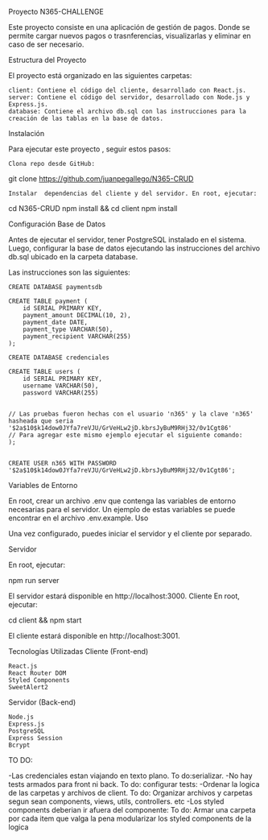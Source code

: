 Proyecto N365-CHALLENGE

Este proyecto consiste en una aplicación  de gestión de pagos. Donde se permite cargar nuevos pagos o trasnferencias, visualizarlas y eliminar en caso de ser necesario.


Estructura del Proyecto

El proyecto está organizado en las siguientes carpetas:

    client: Contiene el código del cliente, desarrollado con React.js.
    server: Contiene el código del servidor, desarrollado con Node.js y Express.js.
    database: Contiene el archivo db.sql con las instrucciones para la creación de las tablas en la base de datos.

Instalación

Para ejecutar este proyecto , seguir estos pasos:

    Clona repo desde GitHub:

git clone https://github.com/juanpegallego/N365-CRUD

    Instalar  dependencias del cliente y del servidor. En root, ejecutar:

cd N365-CRUD
npm install && cd client npm install

Configuración
Base de Datos

Antes de ejecutar el servidor, tener PostgreSQL instalado en el sistema. Luego,  configurar la base de datos ejecutando las instrucciones del archivo db.sql ubicado en la carpeta database.

Las instrucciones son las siguientes:



```
CREATE DATABASE paymentsdb

CREATE TABLE payment (
    id SERIAL PRIMARY KEY,
    payment_amount DECIMAL(10, 2), 
    payment_date DATE, 
    payment_type VARCHAR(50), 
    payment_recipient VARCHAR(255) 
);  

CREATE DATABASE credenciales

CREATE TABLE users (
    id SERIAL PRIMARY KEY,
    username VARCHAR(50),
    password VARCHAR(255)


// Las pruebas fueron hechas con el usuario 'n365' y la clave 'n365' hasheada que seria '$2a$10$k14dow0JYfa7reVJU/GrVeHLw2jD.kbrsJyBuM9RHj32/0v1Cgt86'
// Para agregar este mismo ejemplo ejecutar el siguiente comando:
);


CREATE USER n365 WITH PASSWORD '$2a$10$k14dow0JYfa7reVJU/GrVeHLw2jD.kbrsJyBuM9RHj32/0v1Cgt86';
```





Variables de Entorno

En root, crear un archivo .env que contenga las variables de entorno necesarias para el servidor. Un ejemplo de estas variables se puede encontrar en el archivo .env.example.
Uso

Una vez configurado, puedes iniciar el servidor y el cliente por separado.



Servidor

En root, ejecutar:

npm run server

El servidor estará disponible en http://localhost:3000.
Cliente
En root, ejecutar:

cd client && npm start

El cliente estará disponible en http://localhost:3001.




Tecnologías Utilizadas
Cliente (Front-end)

    React.js
    React Router DOM
    Styled Components
    SweetAlert2 

Servidor (Back-end)

    Node.js
    Express.js
    PostgreSQL
    Express Session
    Bcrypt

TO DO:

-Las credenciales estan viajando en texto plano. To do:serializar.
-No hay tests armados para front ni back. To do: configurar tests:
-Ordenar la logica de las carpetas y archivos de client. To do: Organizar archivos y carpetas segun sean components, views, utils, controllers. etc
-Los styled components deberian ir afuera del componente: To do: Armar una carpeta por cada item que valga la pena modularizar los styled components de la logica
